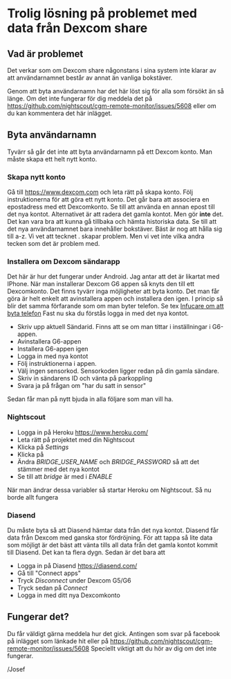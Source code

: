 # Trolig lösning på problemet med data från Dexcom share

## Vad är problemet
Det verkar som om Dexcom share någonstans i sina system inte klarar av att användarnamnet består av annat än vanliga bokstäver.

Genom att byta användarnamn har det här löst sig för alla som försökt än så länge.
Om det inte fungerar för dig meddela det på https://github.com/nightscout/cgm-remote-monitor/issues/5608 eller om du kan kommentera det här inlägget.

## Byta användarnamn
Tyvärr så går det inte att byta användarnamn på ett Dexcom konto. Man måste skapa ett helt nytt konto.

### Skapa nytt konto
Gå till https://www.dexcom.com och leta rätt på skapa konto.
Följ instruktionerna för att göra ett nytt konto. Det går bara att associera en epostadress med ett Dexcomkonto. 
Se till att använda en annan epost till det nya kontot. Alternativet är att radera det gamla kontot. Men gör **inte** det. Det kan vara bra att kunna gå tillbaka och hämta historiska data.
Se till att det nya användarnamnet bara innehåller bokstäver. Bäst är nog att hålla sig till a-z. Vi vet att tecknet . skapar problem. Men vi vet inte vilka andra tecken som det är problem med. 

### Installera om Dexcom sändarapp
Det här är hur det fungerar under Android. Jag antar att det är likartat med IPhone.
När man installerar Dexcom G6 appen så knyts den till ett Dexcomkonto. Det finns tyvärr inga möjligheter att byta konto. Det man får göra är helt enkelt att avinstallera appen och installera den igen.
I princip så blir det samma förfarande som om man byter telefon. Se tex [Infucare om att byta telefon](https://www.infucare.com/sites/infucare/files/2019/09/04/dexcom_g6_snabbguide_byta_mobil_alvik.pdf)
Fast nu ska du förstås logga in med det nya kontot.
* Skriv upp aktuell Sändarid. Finns att se om man tittar i inställningar i G6-appen.
* Avinstallera G6-appen 
* Installera G6-appen igen
* Logga in med nya kontot
* Följ instruktionerna i appen. 
* Välj ingen sensorkod. Sensorkoden ligger redan på din gamla sändare.
* Skriv in sändarens ID och vänta på parkoppling
* Svara ja på frågan om "har du satt in sensor"

Sedan får man på nytt bjuda in alla följare som man vill ha.


### Nightscout
* Logga in på Heroku https://www.heroku.com/
* Leta rätt på projektet med din Nightscout
* Klicka på _Settings_
* Klicka på <Reveal Config Vars>
* Ändra _BRIDGE_USER_NAME_ och _BRIDGE_PASSWORD_ så att det stämmer med det nya kontot
* Se till att _bridge_ är med i _ENABLE_

När man ändrar dessa variabler så startar Heroku om Nightscout. Så nu borde allt fungera 

### Diasend
Du måste byta så att Diasend hämtar data från det nya kontot.
Diasend får data från Dexcom med ganska stor fördröjning. För att tappa så lite data som möjligt är det bäst att vänta tills all data från det gamla kontot kommit till Diasend. Det kan ta flera dygn.
Sedan är det bara att 
* Logga in på Diasend https://diasend.com/
* Gå till "Connect apps"
* Tryck _Disconnect_ under Dexcom G5/G6
* Tryck sedan på _Connect_
* Logga in med ditt nya Dexcomkonto

## Fungerar det?
Du får väldigt gärna meddela hur det gick. Antingen som svar på facebook på inlägget som länkade hit eller på https://github.com/nightscout/cgm-remote-monitor/issues/5608
Speciellt viktigt att du hör av dig om det inte fungerar.

   /Josef
